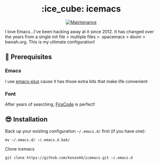 <h1 align="center">:ice_cube: icemacs</h1>
<p align="center">
<a href="https://github.com/kenzo44/icemacs"><img src="https://img.shields.io/badge/Maintained%3F-yes-green.svg" alt="Maintenance"></a>

I love Emacs...I've been hacking away at it since 2012. It has changed over the years from a single init file > multiple files > .spacemacs > doom > bwoah.org. This is my ultimate configuration!

## :hamburger: Prerequisites

### Emacs

I use [emacs-plus](https://github.com/d12frosted/homebrew-emacs-plus) cause it has those extra bits that make life convenient

### Font

After years of searching, [FiraCode](https://github.com/tonsky/FiraCode) is perfect!

## :sunglasses: Installation

Back up your existing configuration `~/.emacs.d/` first (if you have one):

```
mv ~/.emacs.d/ ~/.emacs.d.bak/
```

Clone icemacs

```
git clone https://github.com/kenzo44/icemacs.git ~/.emacs.d
```

